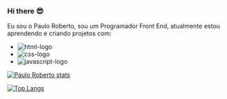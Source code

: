 ### Hi there :sunglasses:

Eu sou o Paulo Roberto, sou um Programador Front End, atualmente estou aprendendo e criando projetos com:

- <img src="https://img.shields.io/badge/HTML5-E34F26?style=for-the-badge&logo=html5&logoColor=white" alt="html-logo" />
- <img src="https://img.shields.io/badge/CSS3-1572B6?style=for-the-badge&logo=css3&logoColor=white" alt="css-logo" />
- <img src="https://img.shields.io/badge/JavaScript-F7DF1E?style=for-the-badge&logo=javascript&logoColor=black" alt="javascript-logo" />


[![Paulo Roberto stats](https://github-readme-stats.vercel.app/api?username=pauloclares88)](https://github.com/anuraghazra/github-readme-stats)


[![Top Langs](https://github-readme-stats.vercel.app/api/top-langs/?username=pauloclares88)](https://github.com/anuraghazra/github-readme-stats)

